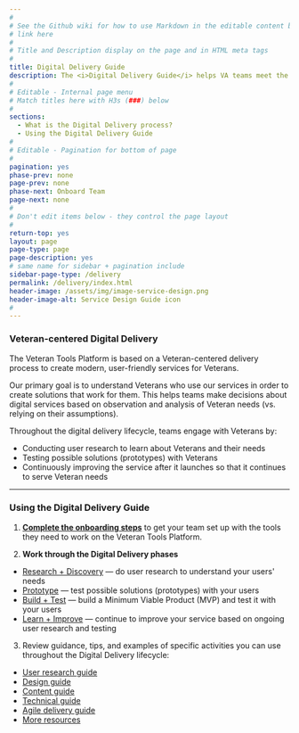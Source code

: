 ```yaml
---
#
# See the Github wiki for how to use Markdown in the editable content below:
# link here
#
# Title and Description display on the page and in HTML meta tags
#
title: Digital Delivery Guide
description: The <i>Digital Delivery Guide</i> helps VA teams meet the <a title="Digital Standards" href="/va-digital-service-handbook/digital-standards">Digital Standards</a> by engaging with users and using best practices for agile delivery.
#
# Editable - Internal page menu
# Match titles here with H3s (###) below
#
sections:
  - What is the Digital Delivery process?
  - Using the Digital Delivery Guide
#
# Editable - Pagination for bottom of page
#
pagination: yes
phase-prev: none
page-prev: none
phase-next: Onboard Team
page-next: none
#
# Don't edit items below - they control the page layout
#
return-top: yes
layout: page
page-type: page
page-description: yes
# same name for sidebar + pagination include
sidebar-page-type: /delivery
permalink: /delivery/index.html
header-image: /assets/img/image-service-design.png
header-image-alt: Service Design Guide icon
#
---
```


### Veteran-centered Digital Delivery

The Veteran Tools Platform is based on a Veteran-centered delivery process to create modern, user-friendly services for Veterans.

Our primary goal is to understand Veterans who use our services in order to create solutions that work for them. This helps teams make decisions about digital services based on observation and analysis of Veteran needs (vs. relying on their assumptions).

Throughout the digital delivery lifecycle, teams engage with Veterans by:

* Conducting user research to learn about Veterans and their needs
* Testing possible solutions (prototypes) with Veterans
* Continuously improving the service after it launches so that it continues to serve Veteran needs


<hr>


### Using the Digital Delivery Guide


<!--- image/diagrams illustrate process with explanations and links-->

1. **[Complete the onboarding steps]({{site.baseurl}}/delivery/onboard-team)** to get your team set up with the tools they need to work on the Veteran Tools Platform.

2. **Work through the Digital Delivery phases**
  * [Research + Discovery]({{site.baseurl}}/delivery/research-and-discovery/) &#8212; do user research to understand your users' needs
  * [Prototype]({{site.baseurl}}/delivery/prototype) &#8212; test possible solutions (prototypes) with your users
  * [Build + Test]({{site.baseurl}}/delivery/build-and-test) &#8212; build a Minimum Viable Product (MVP) and test it with your users
  * [Learn + Improve]({{site.baseurl}}/delivery/learn-and-improve) &#8212; continue to improve your service based on ongoing user research and testing

3. Review guidance, tips, and examples of specific activities you can use throughout the Digital Delivery lifecycle:
  * [User research guide]({{site.baseurl}}/resources/user-research)
  * [Design guide]({{site.baseurl}}/resources/design)
  * <a title="Go to content guide" href="https://github.com/department-of-veterans-affairs/vets.gov-content-style-guide" target="_blank">Content guide</a>
  * [Technical guide]({{site.baseurl}}/resources/technical)
  * [Agile delivery guide]({{site.baseurl}}/resources/agile)
  * [More resources]({{site.baseurl}}/resources/more)
